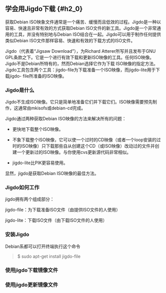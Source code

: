 ## 学会用Jigdo下载 {#h2_0}

获取Debian ISO映象文件通常是一个痛苦、缓慢而且低效的过程。Jigdo是一种以容易、快速且非常有效的方式获取Debian ISO文件的新工具。Jigdo是一个非常通用的工具，并没有特别地与Debian ISO结合在一起。Jigdo可以用于制作任何提供类似Debian ISO文件那样容易、快速和有效的下载方式的ISO文件。

Jigdo（代表着“Jigsaw Download”），为Richard Atterer所写并且发布于GNU GPL条款之下。它是一个进行有效下载和更新ISO映像的工具。任何ISO映像。Jigdo不是Debian所特有的，然而Debian选择它作为下载 ISO映像的指定方法。Jigdo工具包含两个工具：jigdo-file为下载准备一个ISO映像，而jigdo-lite用于下载jigdo- file所准备的ISO映像。

### Jigdo是什么

Jigdo不生成ISO映像。它只是简单地准备它们并下载它们。ISO映像需要预先制作，这通常由mkisofs或debian-cd完成。

Jigdo通过两种获取Debian ISO映像的方法来解决所有的问题：

* 更快地下载整个ISO映像。

* 不象下载整个ISO映像，它可以使一个过时的CD映像（或者一个loop安装的过时的ISO映像）只下载那些自从创建这个CD（或ISO映像）改动过的文件并创建一个更新过的ISO映像。与你使用cvs更新源代码非常相似。

* jigdo-lite比PIK更容易使用。

显然，jigdo是获取Debian ISO映像的最佳方法。

### Jigdo如何工作

jigdo拥有两个组成部分：

jigdo-file：为下载准备ISO文件（由提供ISO文件的人使用）

jigdo-lite：下载ISO文件（由下载ISO文件的人使用）

### 安装Jigdo

Debian系都可以打开终端执行这个命令

> $ sudo apt-get install jigdo-file

### 使用jigdo下载镜像文件



### 使用jigdo更新镜像文件



